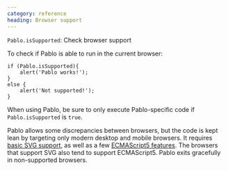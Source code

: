 ```yaml
--- 
category: reference
heading: Browser support
---
```


   
`Pablo.isSupported`: Check browser support


To check if Pablo is able to run in the current browser:

	if (Pablo.isSupported){
        alert('Pablo works!');
    }
    else {
        alert('Not supported!');
    }

When using Pablo, be sure to only execute Pablo-specific code if `Pablo.isSupported` is `true`.

Pablo allows some discrepancies between browsers, but the code is kept lean by targeting only modern desktop and mobile browsers. It requires [basic SVG support][#svg-support], as well as a few [ECMAScript5 features][#ecma5-support]. The browsers that support SVG also tend to support ECMAScript5. Pablo exits gracefully in non-supported browsers.

[#svg-support]: http://caniuse.com/#search=svg
[#ecma5-support]: http://kangax.github.com/es5-compat-table/